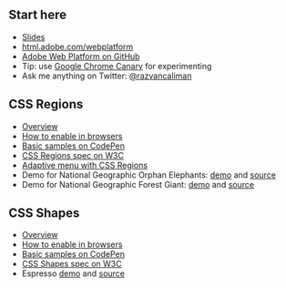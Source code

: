 Start here
---

  - [Slides](http://razvancaliman.com/bbc-newshack2013)
  - [html.adobe.com/webplatform](http://html.adobe.com/webplatform/)
  - [Adobe Web Platform on GitHub](https://github.com/adobe-webplatform/)
  - Tip: use [Google Chrome Canary](https://www.google.com/intl/en/chrome/browser/canary.html) for experimenting
  - Ask me anything on Twitter: [@razvancaliman](https://twitter.com/razvancaliman)
  

CSS Regions
---
  - [Overview](html.adobe.com/webplatform/layout/regions/)
  - [How to enable in browsers](http://html.adobe.com/webplatform/enable/)
  - [Basic samples on CodePen](http://codepen.io/collection/jabto)
  - [CSS Regions spec on W3C](http://www.w3.org/TR/css3-regions/)
  - [Adaptive menu with CSS Regions](http://adobe-webplatform.github.io/regions-adaptive)
  - Demo for National Geographic Orphan Elephants: [demo](http://adobe-webplatform.github.io/Demo-for-National-Geographic-Orphan-Elephants/) and [source](https://github.com/adobe-webplatform/Demo-for-National-Geographic-Orphan-Elephants)
  - Demo for National Geographic Forest Giant: [demo](http://adobe-webplatform.github.io/Demo-for-National-Geographic-Forest-Giant/browser/src/) and  [source](https://github.com/adobe-webplatform/Demo-for-National-Geographic-Forest-Giant)
  
CSS Shapes
---
  - [Overview](http://html.adobe.com/webplatform/layout/shapes/)
  - [How to enable in browsers](http://html.adobe.com/webplatform/enable/)
  - [Basic samples on CodePen](http://codepen.io/collection/qFesk)
  - [CSS Shapes spec on W3C](http://www.w3.org/TR/css-shapes/)
  - Espresso [demo](http://razvancaliman.com/css-shapes-espresso/) and [source](https://github.com/oslego/css-shapes-espresso)